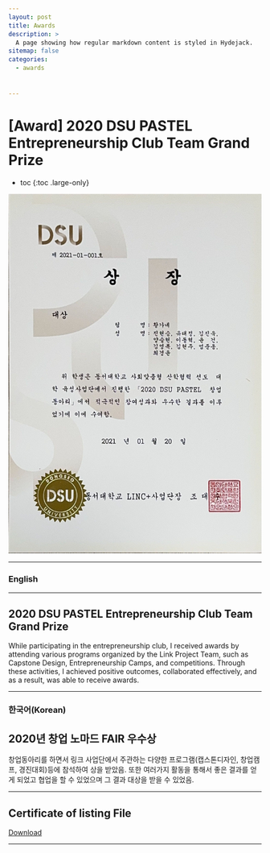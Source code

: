 ```yaml
---
layout: post
title: Awards
description: >
  A page showing how regular markdown content is styled in Hydejack.
sitemap: false
categories:
  - awards


---
```

# [Award] 2020 DSU PASTEL Entrepreneurship Club Team Grand Prize

* toc
{:toc .large-only}

![screenshot](/assets/img/blog/example-content-group.png)

---

### English
---
## 2020 DSU PASTEL Entrepreneurship Club Team Grand Prize
 While participating in the entrepreneurship club, I received awards by attending various programs organized by the Link Project Team, such as Capstone Design, Entrepreneurship Camps, and competitions. Through these activities, I achieved positive outcomes, collaborated effectively, and as a result, was able to receive awards.
  
---

### 한국어(Korean)
## 2020년 창업 노마드 FAIR 우수상
  
  창업동아리를 하면서 링크 사업단에서 주관하는 다양한 프로그램(캡스톤디자인, 창업캠프, 경진대회)등에 참석하여 상을 받았음. 또한 여러가지 활동을 통해서 좋은 결과를 얻게 되었고 협업을 할 수 있었으며 그 결과 대상을 받을 수 있었음.

---

## Certificate of listing File
[Download](https://bit.ly/4bW8nW4)

---